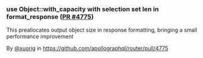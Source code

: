### use Object::with_capacity with selection set len in format_response ([PR #4775](https://github.com/apollographql/router/pull/4775))

This preallocates output object size in response formatting, bringing a small performance improvement

By [@xuorig](https://github.com/xuorig) in https://github.com/apollographql/router/pull/4775